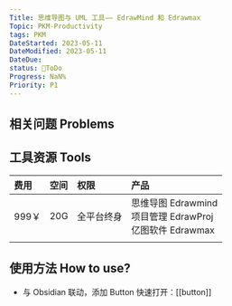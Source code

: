 ```yaml
---
Title: 思维导图与 UML 工具—— EdrawMind 和 Edrawmax
Topic: PKM-Productivity
tags: PKM
DateStarted: 2023-05-11
DateModified: 2023-05-11
DateDue:
status: 💚ToDo
Progress: NaN%
Priority: P1
---
```

## 相关问题 Problems

## 工具资源 Tools
|费用|空间|权限|产品 |
|:--|:--|:--|:--|
|999￥|20G|全平台终身|思维导图 Edrawmind </br> 项目管理 EdrawProj </br> 亿图软件 Edrawmax|
|  |  |  |  |

## 使用方法 How to use?
- 与 Obsidian 联动，添加 Button 快速打开：[[button]]

